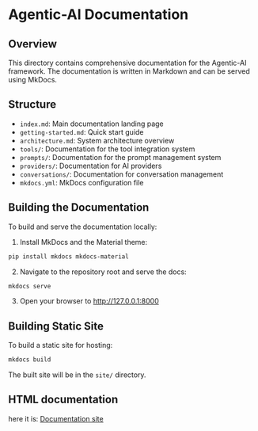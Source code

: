 # Agentic-AI Documentation

## Overview

This directory contains comprehensive documentation for the Agentic-AI framework. The documentation is written in Markdown and can be served using MkDocs.

## Structure

- `index.md`: Main documentation landing page
- `getting-started.md`: Quick start guide
- `architecture.md`: System architecture overview
- `tools/`: Documentation for the tool integration system
- `prompts/`: Documentation for the prompt management system
- `providers/`: Documentation for AI providers
- `conversations/`: Documentation for conversation management
- `mkdocs.yml`: MkDocs configuration file

## Building the Documentation

To build and serve the documentation locally:

1. Install MkDocs and the Material theme:

```bash
pip install mkdocs mkdocs-material
```

2. Navigate to the repository root and serve the docs:

```bash
mkdocs serve
```

3. Open your browser to http://127.0.0.1:8000

## Building Static Site

To build a static site for hosting:

```bash
mkdocs build
```

The built site will be in the `site/` directory.

## HTML documentation

here it is: [Documentation site](./../site/index.html)
